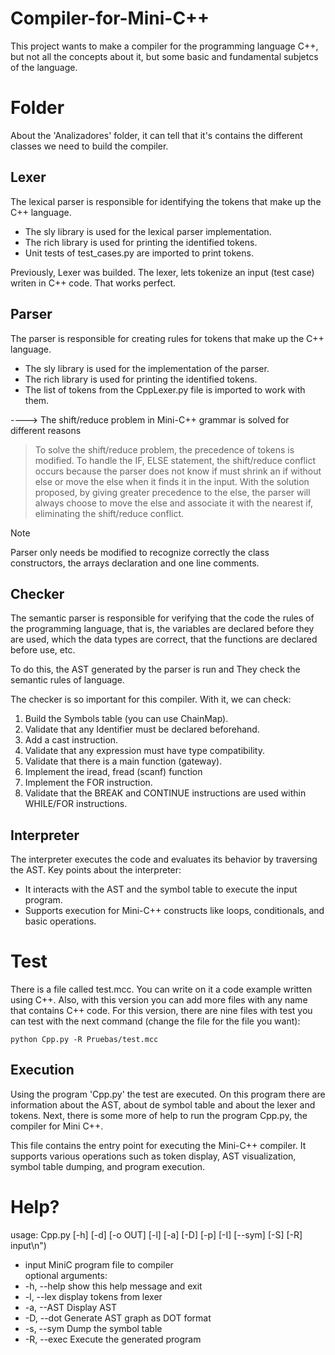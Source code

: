 # Compiler-for-Mini-C++
This project wants to make a compiler for the programming language C++, but not all the concepts about it, but some basic and fundamental subjetcs of the language.

# Folder

About the 'Analizadores' folder, it can tell that it's contains the different classes we need to build the compiler. 

## Lexer
 The lexical parser is responsible for identifying the tokens that make up the C++ language.
* The sly library is used for the lexical parser implementation.
* The rich library is used for printing the identified tokens.
* Unit tests of test_cases.py are imported to print tokens.

Previously, Lexer was builded. The lexer, lets tokenize an input (test case) writen in C++ code. That works perfect.


## Parser
The parser is responsible for creating rules for tokens that make up the C++ language.
* The sly library is used for the implementation of the parser.
* The rich library is used for printing the identified tokens.
* The list of tokens from the CppLexer.py file is imported to work with them.

----> The shift/reduce problem in Mini-C++ grammar is solved for different reasons


>To solve the shift/reduce problem, the precedence of tokens is modified. 
To handle the IF, ELSE statement, the shift/reduce conflict occurs because the parser does not know if 
must shrink an if without else or move the else when it finds it in the input. 
With the solution proposed, by giving greater precedence to the else, the parser will always choose to move 
the else and associate it with the nearest if, eliminating the shift/reduce conflict.

>[!NOTE]
   >
   >Parser only needs be modified to recognize correctly the class constructors, the arrays declaration and one line comments.
## Checker
The semantic parser is responsible for verifying that the code the rules of the programming language, that is, the variables are declared before they are used, which
the data types are correct, that the functions are declared before use, etc.  

To do this, the AST generated by the parser is run and
They check the semantic rules of language. 


The checker is so important for this compiler. With it, we can check:

1. Build the Symbols table (you can use ChainMap).
2. Validate that any Identifier must be declared beforehand.
3. Add a cast instruction.
4. Validate that any expression must have type compatibility.
5. Validate that there is a main function (gateway).
6. Implement the iread, fread (scanf) function
7. Implement the FOR instruction.
8. Validate that the BREAK and CONTINUE instructions are used within WHILE/FOR instructions.

## Interpreter
The interpreter executes the code and evaluates its behavior by traversing the AST.
Key points about the interpreter:

* It interacts with the AST and the symbol table to execute the input program.
* Supports execution for Mini-C++ constructs like loops, conditionals, and basic operations.

# Test
There is a file called test.mcc. You can write on it a code example written using C++. Also, with this version you can add more files with any name
that contains C++ code.
For this version, there are nine files with test you can test with the next command (change the file for the file you want):

```
python Cpp.py -R Pruebas/test.mcc
```

## Execution
Using the program 'Cpp.py' the test are executed. On this program there are information about the AST, about de symbol table and about the lexer and tokens.
Next, there is some more of help to run the program Cpp.py, the compiler for Mini C++.

This file contains the entry point for executing the Mini-C++ compiler. It supports various operations such as token display, AST visualization, symbol table dumping, and program execution.

# Help?

usage: Cpp.py [-h] [-d] [-o OUT] [-l] [-a] [-D] [-p] [-I] [--sym] [-S] [-R] input\n") 
* input MiniC   program file to compiler  
optional arguments: 
* -h, --help             show this help message and exit 
* -l, --lex              display tokens from lexer 
* -a, --AST              Display AST 
* -D, --dot              Generate AST graph as DOT format 
* -s, --sym              Dump the symbol table 
* -R, --exec             Execute the generated program


